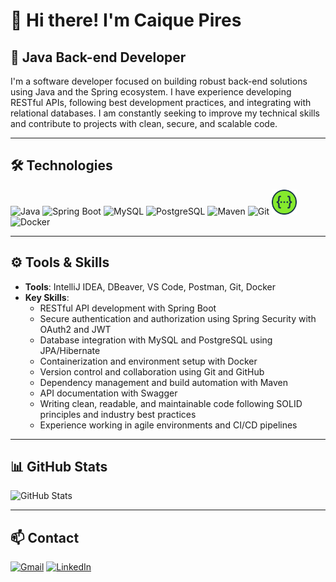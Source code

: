 # 👋 Hi there! I'm Caique Pires

## 💼 Java Back-end Developer

I'm a software developer focused on building robust back-end solutions using Java and the Spring ecosystem. I have experience developing RESTful APIs, following best development practices, and integrating with relational databases. I am constantly seeking to improve my technical skills and contribute to projects with clean, secure, and scalable code.

---

## 🛠️ Technologies

<p align="left"> <img src="https://cdn.jsdelivr.net/gh/devicons/devicon/icons/java/java-original.svg" width="40" height="40" alt="Java"/> <img src="https://cdn.jsdelivr.net/gh/devicons/devicon/icons/spring/spring-original.svg" width="40" height="40" alt="Spring Boot"/> <img src="https://cdn.jsdelivr.net/gh/devicons/devicon/icons/mysql/mysql-original.svg" width="40" height="40" alt="MySQL"/> <img src="https://cdn.jsdelivr.net/gh/devicons/devicon/icons/postgresql/postgresql-original.svg" width="40" height="40" alt="PostgreSQL"/> <img src="https://cdn.jsdelivr.net/gh/devicons/devicon/icons/maven/maven-original.svg" width="40" height="40" alt="Maven"/> <img src="https://cdn.jsdelivr.net/gh/devicons/devicon/icons/git/git-original.svg" width="40" height="40" alt="Git"/> <img src="https://raw.githubusercontent.com/devicons/devicon/master/icons/swagger/swagger-original.svg" width="40" height="40" alt="Swagger"/> <img src="https://cdn.jsdelivr.net/gh/devicons/devicon/icons/docker/docker-original.svg" width="50" height="50" alt="Docker"/> 
</p>

---

## ⚙️ Tools & Skills

- **Tools**: IntelliJ IDEA, DBeaver, VS Code, Postman, Git, Docker  
- **Key Skills**:
  - RESTful API development with Spring Boot
  - Secure authentication and authorization using Spring Security with OAuth2 and JWT
  - Database integration with MySQL and PostgreSQL using JPA/Hibernate
  - Containerization and environment setup with Docker
  - Version control and collaboration using Git and GitHub
  - Dependency management and build automation with Maven
  - API documentation with Swagger
  - Writing clean, readable, and maintainable code following SOLID principles and industry best practices
  - Experience working in agile environments and CI/CD pipelines

---

## 📊 GitHub Stats

![GitHub Stats](https://github-readme-stats.vercel.app/api?username=caiquepirs&show_icons=true&theme=radical)

---

## 📫 Contact

[![Gmail](https://img.shields.io/badge/Email-Gmail-red?style=flat&logo=gmail)](mailto:pirescaiq@gmail.com)
[![LinkedIn](https://img.shields.io/badge/LinkedIn-LinkedIn-blue?style=flat&logo=linkedin)](https://www.linkedin.com/in/caique-pires-8843aa332)


